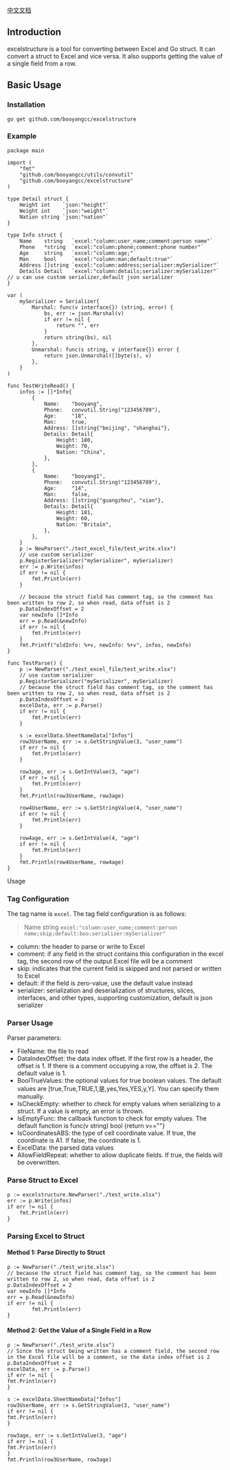 [中文文档](https://github.com/booyangcc/excelstructure/blob/main/README_zh.md)

## Introduction

excelstructure is a tool for converting between Excel and Go struct. It can convert a struct to Excel and vice versa. It also supports getting the value of a single field from a row.

## Basic Usage

### Installation

`go get github.com/booyangcc/excelstructure`

### Example

```golang
package main

import (
	"fmt"
	"github.com/booyangcc/utils/convutil"
    "github.com/booyangcc/excelstructure"
)

type Detail struct {
	Height int    `json:"height"`
	Weight int    `json:"weight"`
	Nation string `json:"nation"`
}

type Info struct {
	Name    string   `excel:"column:user_name;comment:person name"`
	Phone   *string  `excel:"column:phone;comment:phone number"`
	Age     string   `excel:"column:age;"`
	Man     bool     `excel:"column:man;default:true"`
	Address []string `excel:"column:address;serializer:mySerializer"`
	Details Detail   `excel:"column:details;serializer:mySerializer"` // u can use custom serializer,default json serializer
}

var (
	mySerializer = Serializer{
		Marshal: func(v interface{}) (string, error) {
			bs, err := json.Marshal(v)
			if err != nil {
				return "", err
			}
			return string(bs), nil
		},
		Unmarshal: func(s string, v interface{}) error {
			return json.Unmarshal([]byte(s), v)
		},
	}
)

func TestWriteRead() {
	infos := []*Info{
		{
			Name:    "booyang",
			Phone:   convutil.String("123456789"),
			Age:     "18",
			Man:     true,
			Address: []string{"beijing", "shanghai"},
			Details: Detail{
				Height: 180,
				Weight: 70,
				Nation: "China",
			},
		},
		{
			Name:    "booyang1",
			Phone:   convutil.String("123456789"),
			Age:     "14",
			Man:     false,
			Address: []string{"guangzhou", "xian"},
			Details: Detail{
				Height: 181,
				Weight: 60,
				Nation: "Britain",
			},
		},
	}
	p := NewParser("./test_excel_file/test_write.xlsx")
	// use custom serializer
	p.RegisterSerializer("mySerializer", mySerializer)
	err := p.Write(infos)
	if err != nil {
		fmt.Println(err)
	}

	// because the struct field has comment tag, so the comment has been written to row 2, so when read, data offset is 2
	p.DataIndexOffset = 2
	var newInfo []*Info
	err = p.Read(&newInfo)
	if err != nil {
		fmt.Println(err)
	}
	fmt.Printf("oldInfo: %+v, newInfo: %+v", infos, newInfo)
}

func TestParse() {
	p := NewParser("./test_excel_file/test_write.xlsx")
	// use custom serializer
	p.RegisterSerializer("mySerializer", mySerializer)
	// because the struct field has comment tag, so the comment has been written to row 2, so when read, data offset is 2
	p.DataIndexOffset = 2
	excelData, err := p.Parse()
	if err != nil {
		fmt.Println(err)
	}

	s := excelData.SheetNameData["Infos"]
	row3UserName, err := s.GetStringValue(3, "user_name")
	if err != nil {
		fmt.Println(err)
	}

	row3age, err := s.GetIntValue(3, "age")
	if err != nil {
		fmt.Println(err)
	}
	fmt.Println(row3UserName, row3age)

	row4UserName, err := s.GetStringValue(4, "user_name")
	if err != nil {
		fmt.Println(err)
	}

	row4age, err := s.GetIntValue(4, "age")
	if err != nil {
		fmt.Println(err)
	}
	fmt.Println(row4UserName, row4age)
}

```
Usage
### Tag Configuration
The tag name is `excel`. The tag field configuration is as follows:
> Name string `excel:"column:user_name;comment:person name;skip;default:boo;serializer:mySerializer"`
- column: the header to parse or write to Excel
- comment: if any field in the struct contains this configuration in the excel tag, the second row of the output Excel file will be a comment
- skip: indicates that the current field is skipped and not parsed or written to Excel
- default: if the field is zero-value, use the default value instead
- serializer: serialization and deserialization of structures, slices, interfaces, and other types, supporting customization, default is json serializer

### Parser Usage
Parser parameters:
- FileName: the file to read
- DataIndexOffset: the data index offset. If the first row is a header, the offset is 1. If there is a comment occupying a row, the offset is 2. The default value is 1.
- BoolTrueValues: the optional values for true boolean values. The default values are [true,True,TRUE,1,是,yes,Yes,YES,y,Y]. You can specify them manually.
- IsCheckEmpty: whether to check for empty values when serializing to a struct. If a value is empty, an error is thrown.
- IsEmptyFunc: the callback function to check for empty values. The default function is func(v string) bool {return v==""}
- IsCoordinatesABS: the type of cell coordinate value. If true, the coordinate is A1. If false, the coordinate is 1.
- ExcelData: the parsed data values
- AllowFieldRepeat: whether to allow duplicate fields. If true, the fields will be overwritten.
### Parse Struct to Excel
```golang
p := excelstructure.NewParser("./test_write.xlsx")
err := p.Write(infos)  
if err != nil {  
    fmt.Println(err)  
}  
```
### Parsing Excel to Struct
#### Method 1: Parse Directly to Struct
```golang
p := NewParser("./test_write.xlsx")  
// because the struct field has comment tag, so the comment has been written to row 2, so when read, data offset is 2
p.DataIndexOffset = 2
var newInfo []*Info
err = p.Read(&newInfo)
if err != nil {
        fmt.Println(err)
}
```
#### Method 2: Get the Value of a Single Field in a Row
```golang
p := NewParser("./test_write.xlsx")
// Since the struct being written has a comment field, the second row in the Excel file will be a comment, so the data index offset is 2
p.DataIndexOffset = 2  
excelData, err := p.Parse()  
if err != nil {  
fmt.Println(err)  
}  
  
s := excelData.SheetNameData["Infos"]  
row3UserName, err := s.GetStringValue(3, "user_name")  
if err != nil {  
fmt.Println(err)  
}  
  
row3age, err := s.GetIntValue(3, "age")  
if err != nil {  
fmt.Println(err)  
}  
fmt.Println(row3UserName, row3age)
```





